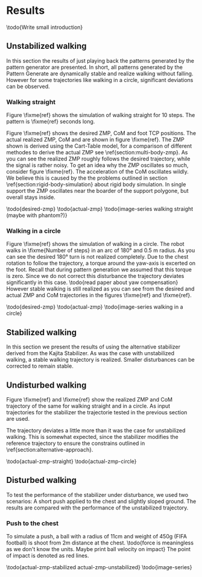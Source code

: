 # Results

\todo{Write small introduction}

## Unstabilized walking

In this section the results of just playing back the patterns generated by the
pattern generator are presented.
In short, all patterns generated by the Pattern Generate are dynamically stable
and realize walking without falling.
However for some trajectories like walking in a circle, significant deviations can be observed.

### Walking straight

Figure \fixme{ref} shows the simulation of walking straight for 10 steps.
The pattern is \fixme{ref} seconds long.

Figure \fixme{ref} shows the desired ZMP, CoM and foot TCP positions.
The actual realized ZMP, CoM and are shown in figure \fixme{ref}.
The ZMP shown is derived using the Cart-Table model, for a comparison of different
methodes to derive the actual ZMP see \ref{section:multi-body-zmp}.
As you can see the realized ZMP roughly follows the desired trajectory, while the signal is
rather noisy. To get an idea why the ZMP oscillates so much, consider figure \fixme{ref}.
The acceleration of the CoM oscillates wildly. We believe this is caused by the 
the problems outlined in section \ref{section:rigid-body-simulation} about rigid body simulation.
In single support the ZMP oscillates near the boarder of the support polygone, but overall stays inside.

\todo{desired-zmp}
\todo{actual-zmp}
\todo{image-series walking straight (maybe with phantom?)}

### Walking in a circle

Figure \fixme{ref} shows the simulation of walking in a circle.
The robot walks in \fixme{Number of steps} in an arc of 180° and 0.5 m radius.
As you can see the desired 180° turn is not realized completely. Due to the 
chest rotation to follow the trajectory, a torque around the yaw-axis is excerted on the foot.
Recall that during pattern generation we assumed that this torque is zero. Since we do not correct this
disturbance the trajectory deviates significantly in this case.
\todo{read paper about yaw compensation}
However stable walking is still realized as you can see from the desired and actual ZMP and CoM
trajectories in the figures \fixme{ref} and \fixme{ref}.

\todo{desired-zmp}
\todo{actual-zmp}
\todo{image-series walking in a circle}

## Stabilized walking

In this section we present the results of using the alternative stabilizer derived from the Kajita Stabilizer.
As was the case with unstabilized walking, a stable walking trajectory is realized.
Smaller disturbances can be corrected to remain stable.

## Undisturbed walking

Figure \fixme{ref} and \fixme{ref} show the realized ZMP and CoM trajectory of the same for walking straight and in a circle.
As input trajectories for the stabilizer the trajectorie tested in the previous section are used.

The trajectory deviates a little more than it was the case for unstabilized walking.
This is somewhat expected, since the stabilizer modifies the reference trajectory to ensure
the constrains outlined in \ref{section:alternative-approach}.

\todo{actual-zmp-straight}
\todo{actual-zmp-circle}

## Disturbed walking

To test the performance of the stabilizer under disturbance, we used two
scenarios: A short push applied to the chest and slightly sloped ground.
The results are compared with the performance of the unstabilized trajectory.

### Push to the chest

To simulate a push, a ball with a radius of 11cm and weight of 450g (FIFA football) is shoot from
2m distance at the chest. \todo{force is meaningless as we don't know the units. Maybe print ball velocity on impact}
The point of impact is denoted as red lines.

\todo{actual-zmp-stabilized actual-zmp-unstabilized}
\todo{image-series}

